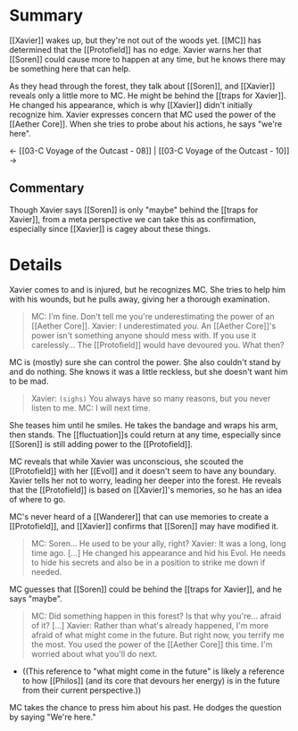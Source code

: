 # Summary
[[Xavier]] wakes up, but they're not out of the woods yet. [[MC]] has determined that the [[Protofield]] has no edge. Xavier warns her that [[Soren]] could cause more to happen at any time, but he knows there may be something here that can help.

As they head through the forest, they talk about [[Soren]], and [[Xavier]] reveals only a little more to MC. He might be behind the [[traps for Xavier]]. He changed his appearance, which is why [[Xavier]] didn't initially recognize him. Xavier expresses concern that MC used the power of the [[Aether Core]]. When she tries to probe about his actions, he says "we're here".

← [[03-C Voyage of the Outcast - 08]] | [[03-C Voyage of the Outcast - 10]] →
## Commentary
Though Xavier says [[Soren]] is only "maybe" behind the [[traps for Xavier]], from a meta perspective we can take this as confirmation, especially since [[Xavier]] is cagey about these things.
# Details
Xavier comes to and is injured, but he recognizes MC. She tries to help him with his wounds, but he pulls away, giving her a thorough examination.
> MC: I'm fine. Don't tell me you're underestimating the power of an [[Aether Core]].
> Xavier: I underestimated *you*. An [[Aether Core]]'s power isn't something anyone should mess with. If you use it carelessly... The [[Protofield]] would have devoured you. What then?

MC is (mostly) sure she can control the power. She also couldn't stand by and do nothing. She knows it was a little reckless, but she doesn't want him to be mad.
> Xavier: `(sighs)` You always have so many reasons, but you never listen to me.
> MC: I will next time.

She teases him until he smiles. He takes the bandage and wraps his arm, then stands. The [[fluctuation]]s could return at any time, especially since [[Soren]] is still adding power to the [[Protofield]].

MC reveals that while Xavier was unconscious, she scouted the [[Protofield]] with her [[Evol]] and it doesn't seem to have any boundary. Xavier tells her not to worry, leading her deeper into the forest. He reveals that the [[Protofield]] is based on [[Xavier]]'s memories, so he has an idea of where to go.

MC's never heard of a [[Wanderer]] that can use memories to create a [[Protofield]], and [[Xavier]] confirms that [[Soren]] may have modified it.

> MC: Soren... He used to be your ally, right?
> Xavier: It was a long, long time ago. \[...] He changed his appearance and hid his Evol. He needs to hide his secrets and also be in a position to strike me down if needed.

MC guesses that [[Soren]] could be behind the [[traps for Xavier]], and he says "maybe".

> MC: Did something happen in this forest? Is that why you're... afraid of it? \[...]
> Xavier: Rather than what's already happened, I'm more afraid of what might come in the future. But right now, you terrify me the most. You used the power of the [[Aether Core]] this time. I'm worried about what you'll do next.
* ((This reference to "what might come in the future" is likely a reference to how [[Philos]] (and its core that devours her energy) is in the future from their current perspective.))

MC takes the chance to press him about his past. He dodges the question by saying "We're here."

